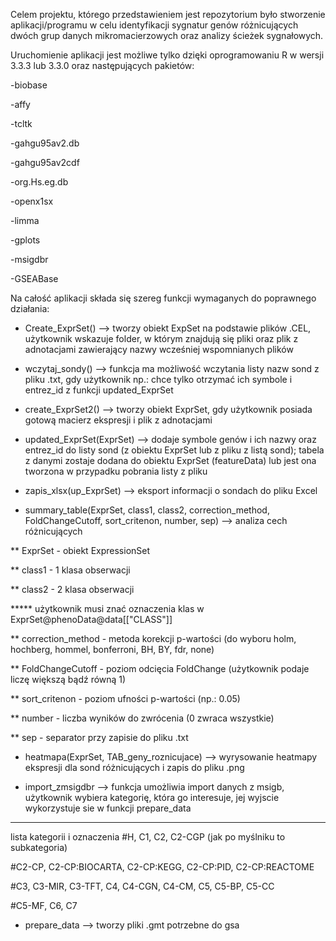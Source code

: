 Celem projektu, którego przedstawieniem jest repozytorium było stworzenie aplikacji/programu w celu identyfikacji sygnatur genów różnicujących dwóch grup danych mikromacierzowych oraz analizy ścieżek sygnałowych.

Uruchomienie aplikacji jest możliwe tylko dzięki oprogramowaniu R w wersji 3.3.3 lub 3.3.0 oraz następujących pakietów:

-biobase

-affy

-tcltk

-gahgu95av2.db

-gahgu95av2cdf

-org.Hs.eg.db

-openx1sx

-limma

-gplots

-msigdbr

-GSEABase


Na całość aplikacji składa się szereg funkcji wymaganych do poprawnego działania:

- Create_ExprSet() --> tworzy obiekt ExpSet na podstawie plików .CEL, użytkownik wskazuje folder, w którym znajdują się pliki oraz plik z adnotacjami zawierający nazwy wcześniej wspomnianych plików

- wczytaj_sondy() --> funkcja ma możliwość wczytania listy nazw sond z pliku .txt, gdy użytkownik np.: chce tylko otrzymać ich symbole i entrez_id z funkcji updated_ExprSet

- create_ExprSet2() --> tworzy obiekt ExprSet, gdy użytkownik posiada gotową macierz ekspresji i plik z adnotacjami 

- updated_ExprSet(ExprSet) --> dodaje symbole genów i ich nazwy oraz entrez_id do listy sond (z obiektu ExprSet lub z pliku z listą sond); tabela z danymi zostaje dodana do obiektu ExprSet (featureData) lub jest ona tworzona w przypadku pobrania listy z pliku

- zapis_xlsx(up_ExprSet) --> eksport informacji o sondach do pliku Excel

- summary_table(ExprSet, class1, class2, correction_method, FoldChangeCutoff, sort_critenon, number, sep)  --> analiza cech różnicujących 

** ExprSet - obiekt ExpressionSet

** class1 - 1 klasa obserwacji 

** class2 - 2 klasa obserwacji 

***** użytkownik musi znać oznaczenia klas w ExprSet@phenoData@data[["CLASS"]]

** correction_method - metoda korekcji p-wartości (do wyboru holm, hochberg, hommel, bonferroni, BH, BY, fdr, none)

** FoldChangeCutoff - poziom odcięcia FoldChange (użytkownik podaje liczę większą bądź równą 1)

** sort_critenon - poziom ufności p-wartości (np.: 0.05)

** number - liczba wyników do zwrócenia (0 zwraca wszystkie)

** sep - separator przy zapisie do pliku .txt

- heatmapa(ExprSet, TAB_geny_roznicujace) --> wyrysowanie heatmapy ekspresji dla sond różnicujących i zapis do pliku .png

- import_zmsigdbr --> funkcja umożliwia import danych z msigb, użytkownik wybiera kategorię, która go interesuje, jej wyjscie wykorzystuje sie w funkcji prepare_data 

*****
lista kategorii i oznaczenia
  #H, C1, C2, C2-CGP (jak po myślniku to subkategoria)
  
  #C2-CP, C2-CP:BIOCARTA, C2-CP:KEGG, C2-CP:PID, C2-CP:REACTOME
  
  #C3, C3-MIR, C3-TFT, C4, C4-CGN, C4-CM, C5, C5-BP, C5-CC
  
  #C5-MF, C6, C7

- prepare_data --> tworzy pliki .gmt potrzebne do gsa

